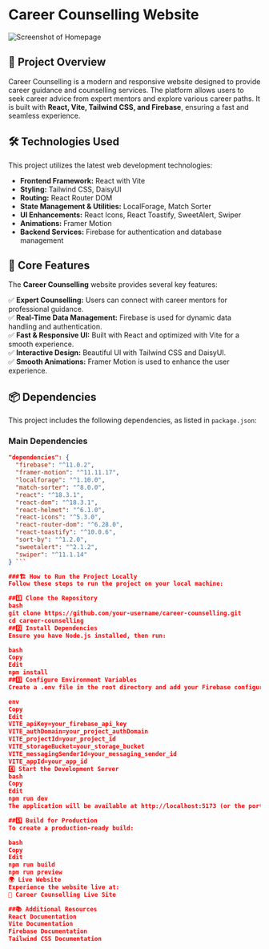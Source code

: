 # Career Counselling Website

![Screenshot of Homepage](https://i.ibb.co/d0Hd1W7M/Screenshot-2025-02-05-151452.png)

## 🚀 Project Overview
Career Counselling is a modern and responsive website designed to provide career guidance and counselling services. The platform allows users to seek career advice from expert mentors and explore various career paths. It is built with **React, Vite, Tailwind CSS, and Firebase**, ensuring a fast and seamless experience.

## 🛠 Technologies Used
This project utilizes the latest web development technologies:

- **Frontend Framework:** React with Vite  
- **Styling:** Tailwind CSS, DaisyUI  
- **Routing:** React Router DOM  
- **State Management & Utilities:** LocalForage, Match Sorter  
- **UI Enhancements:** React Icons, React Toastify, SweetAlert, Swiper  
- **Animations:** Framer Motion  
- **Backend Services:** Firebase for authentication and database management  

## 🌟 Core Features
The **Career Counselling** website provides several key features:

✅ **Expert Counselling:** Users can connect with career mentors for professional guidance.  
✅ **Real-Time Data Management:** Firebase is used for dynamic data handling and authentication.  
✅ **Fast & Responsive UI:** Built with React and optimized with Vite for a smooth experience.  
✅ **Interactive Design:** Beautiful UI with Tailwind CSS and DaisyUI.  
✅ **Smooth Animations:** Framer Motion is used to enhance the user experience.  

## 📦 Dependencies
This project includes the following dependencies, as listed in `package.json`:

### **Main Dependencies**
```json
"dependencies": {
  "firebase": "^11.0.2",
  "framer-motion": "^11.11.17",
  "localforage": "^1.10.0",
  "match-sorter": "^8.0.0",
  "react": "^18.3.1",
  "react-dom": "^18.3.1",
  "react-helmet": "^6.1.0",
  "react-icons": "^5.3.0",
  "react-router-dom": "^6.28.0",
  "react-toastify": "^10.0.6",
  "sort-by": "^1.2.0",
  "sweetalert": "^2.1.2",
  "swiper": "^11.1.14"
} ```

###🏗 How to Run the Project Locally
Follow these steps to run the project on your local machine:

##1️⃣ Clone the Repository
bash
git clone https://github.com/your-username/career-counselling.git
cd career-counselling
##2️⃣ Install Dependencies
Ensure you have Node.js installed, then run:

bash
Copy
Edit
npm install
##3️⃣ Configure Environment Variables
Create a .env file in the root directory and add your Firebase configuration:

env
Copy
Edit
VITE_apiKey=your_firebase_api_key
VITE_authDomain=your_project_authDomain
VITE_projectId=your_project_id
VITE_storageBucket=your_storage_bucket
VITE_messagingSenderId=your_messaging_sender_id
VITE_appId=your_app_id
4️⃣ Start the Development Server
bash
Copy
Edit
npm run dev
The application will be available at http://localhost:5173 (or the port specified by Vite).

##5️⃣ Build for Production
To create a production-ready build:

bash
Copy
Edit
npm run build
npm run preview
🌍 Live Website
Experience the website live at:
🔗 Career Counselling Live Site

##📚 Additional Resources
React Documentation
Vite Documentation
Firebase Documentation
Tailwind CSS Documentation
